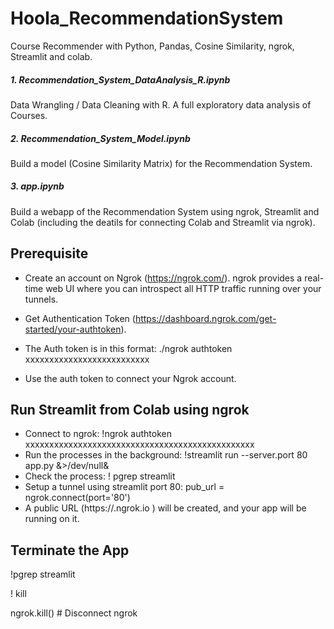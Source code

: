 # Hoola_RecommendationSystem
Course Recommender with Python, Pandas, Cosine Similarity, ngrok, Streamlit and colab.

##### 1. Recommendation_System_DataAnalysis_R.ipynb
Data Wrangling / Data Cleaning with R. A full exploratory data analysis of Courses.

##### 2. Recommendation_System_Model.ipynb
Build a model (Cosine Similarity Matrix) for the Recommendation System.

##### 3. app.ipynb
Build a webapp of the Recommendation System using ngrok, Streamlit and Colab (including the deatils for connecting Colab and Streamlit via ngrok). 


## Prerequisite
- Create an account on Ngrok (https://ngrok.com/). ngrok provides a real-time web UI where you can introspect all HTTP traffic running over your tunnels.

- Get Authentication Token (https://dashboard.ngrok.com/get-started/your-authtoken).

- The Auth token is in this format: ./ngrok authtoken xxxxxxxxxxxxxxxxxxxxxxxxxx

- Use the auth token to connect your Ngrok account.

## Run Streamlit from Colab using ngrok
- Connect to ngrok: !ngrok authtoken xxxxxxxxxxxxxxxxxxxxxxxxxxxxxxxxxxxxxxxxxxxxxxxx
- Run the processes in the background: !streamlit run --server.port 80 app.py &>/dev/null&
- Check the process: ! pgrep streamlit
- Setup a tunnel using streamlit port 80: pub_url = ngrok.connect(port='80')
- A public URL (https://<abcxyz>.ngrok.io ) will be created, and your app will be running on it.

## Terminate the App
!pgrep streamlit
  
! kill <id>

ngrok.kill() # Disconnect ngrok
